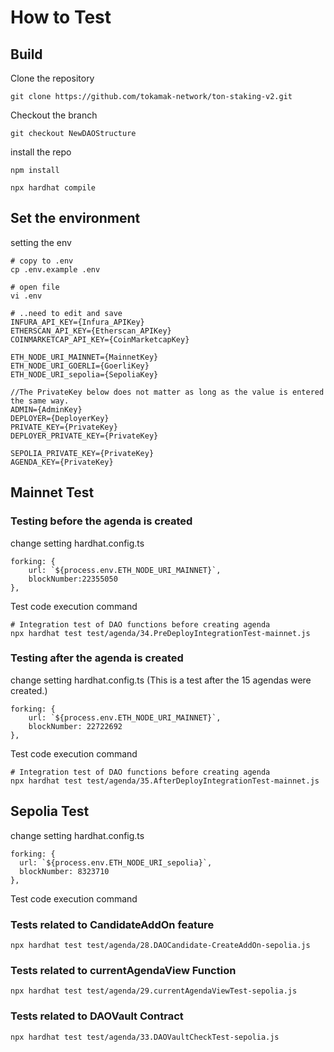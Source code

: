 # How to Test

## Build
Clone the repository
```
git clone https://github.com/tokamak-network/ton-staking-v2.git
```


Checkout the branch
```
git checkout NewDAOStructure
```

install the repo
```
npm install

npx hardhat compile
```

## Set the environment
setting the env
```
# copy to .env
cp .env.example .env

# open file
vi .env

# ..need to edit and save
INFURA_API_KEY={Infura_APIKey}
ETHERSCAN_API_KEY={Etherscan_APIKey}
COINMARKETCAP_API_KEY={CoinMarketcapKey}

ETH_NODE_URI_MAINNET={MainnetKey}
ETH_NODE_URI_GOERLI={GoerliKey}
ETH_NODE_URI_sepolia={SepoliaKey}

//The PrivateKey below does not matter as long as the value is entered the same way.
ADMIN={AdminKey}
DEPLOYER={DeployerKey}
PRIVATE_KEY={PrivateKey}
DEPLOYER_PRIVATE_KEY={PrivateKey}

SEPOLIA_PRIVATE_KEY={PrivateKey}
AGENDA_KEY={PrivateKey}
```


## Mainnet Test

### Testing before the agenda is created

change setting hardhat.config.ts 

```
forking: {
	url: `${process.env.ETH_NODE_URI_MAINNET}`,
	blockNumber:22355050
},
```

Test code execution command

```
# Integration test of DAO functions before creating agenda
npx hardhat test test/agenda/34.PreDeployIntegrationTest-mainnet.js

```

### Testing after the agenda is created

change setting hardhat.config.ts (This is a test after the 15 agendas were created.)

```
forking: {
	url: `${process.env.ETH_NODE_URI_MAINNET}`,
	blockNumber: 22722692  
},
```

Test code execution command

```
# Integration test of DAO functions before creating agenda
npx hardhat test test/agenda/35.AfterDeployIntegrationTest-mainnet.js 
```

## Sepolia Test
change setting hardhat.config.ts 
```
forking: {
  url: `${process.env.ETH_NODE_URI_sepolia}`,
  blockNumber: 8323710
},
```

Test code execution command

### Tests related to CandidateAddOn feature

```
npx hardhat test test/agenda/28.DAOCandidate-CreateAddOn-sepolia.js
```

### Tests related to currentAgendaView Function

```
npx hardhat test test/agenda/29.currentAgendaViewTest-sepolia.js
```

### Tests related to DAOVault Contract

```
npx hardhat test test/agenda/33.DAOVaultCheckTest-sepolia.js
```
